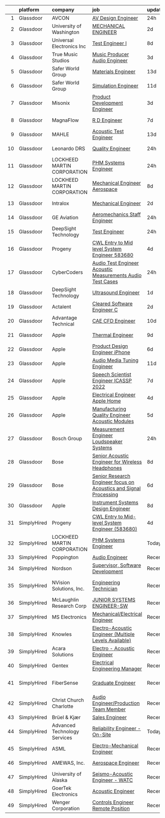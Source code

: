 

|    | platform    | company                      | job                                                                                                                                                                                                                                                                                                                                                                                                                                                                                                                                                                                                                                                                                                                                                                                                                                                                                                                                                                                                                                                                                                                                                                                                                                                                                                                                                                                                                | update_time   | location                 |
|---:|:------------|:-----------------------------|:-------------------------------------------------------------------------------------------------------------------------------------------------------------------------------------------------------------------------------------------------------------------------------------------------------------------------------------------------------------------------------------------------------------------------------------------------------------------------------------------------------------------------------------------------------------------------------------------------------------------------------------------------------------------------------------------------------------------------------------------------------------------------------------------------------------------------------------------------------------------------------------------------------------------------------------------------------------------------------------------------------------------------------------------------------------------------------------------------------------------------------------------------------------------------------------------------------------------------------------------------------------------------------------------------------------------------------------------------------------------------------------------------------------------|:--------------|:-------------------------|
|  1 | Glassdoor   | AVCON                        | [AV Design Engineer](https://www.glassdoor.com/partner/jobListing.htm?pos=126&ao=1136043&s=58&guid=00000181dc991a7eab94290cc6e0ecdf&src=GD_JOB_AD&t=SR&vt=w&ea=1&cs=1_56915880&cb=1657263430655&jobListingId=1007989878867&jrtk=3-0-1g7e9i6l421vd001-1g7e9i6lii6j9800-7bf72b47381199d4-)                                                                                                                                                                                                                                                                                                                                                                                                                                                                                                                                                                                                                                                                                                                                                                                                                                                                                                                                                                                                                                                                                                                           | 24h           | Remote                   |
|  2 | Glassdoor   | University of Washington     | [MECHANICAL ENGINEER](https://www.glassdoor.com/partner/jobListing.htm?pos=124&ao=1136043&s=58&guid=00000181dc991a7eab94290cc6e0ecdf&src=GD_JOB_AD&t=SR&vt=w&cs=1_07c5129d&cb=1657263430655&jobListingId=1007985898093&jrtk=3-0-1g7e9i6l421vd001-1g7e9i6lii6j9800-a614f354b9d89c6c-)                                                                                                                                                                                                                                                                                                                                                                                                                                                                                                                                                                                                                                                                                                                                                                                                                                                                                                                                                                                                                                                                                                                               | 2d            | Seattle, WA              |
|  3 | Glassdoor   | Universal Electronics Inc    | [Test Engineer I](https://www.glassdoor.com/partner/jobListing.htm?pos=120&ao=1136043&s=58&guid=00000181dc991a7eab94290cc6e0ecdf&src=GD_JOB_AD&t=SR&vt=w&ea=1&cs=1_99300b01&cb=1657263430654&jobListingId=1007972223043&jrtk=3-0-1g7e9i6l421vd001-1g7e9i6lii6j9800-6346bb5409d0a030-)                                                                                                                                                                                                                                                                                                                                                                                                                                                                                                                                                                                                                                                                                                                                                                                                                                                                                                                                                                                                                                                                                                                              | 8d            | Santa Ana, CA            |
|  4 | Glassdoor   | True Music Studios           | [Music Producer Audio Engineer](https://www.glassdoor.com/partner/jobListing.htm?pos=104&ao=1110586&s=58&guid=00000181dc991a7eab94290cc6e0ecdf&src=GD_JOB_AD&t=SR&vt=w&ea=1&cs=1_f8a602a8&cb=1657263430653&jobListingId=1007982844153&cpc=82B3195DA92CAF92&jrtk=3-0-1g7e9i6l421vd001-1g7e9i6lii6j9800-e9ad603f9e1e1b90--6NYlbfkN0Cclaa377q9GeGOs9YARfq_eCDzB33vFgKlz5yYjo8czEdQQh3p8lYfEptMOoQyBJ7vsIfvVrQSJWNSSVEZI10H-7dZwhNuTLvz-qEP_0j4K4QBnJ4CqLCnpYSlWHbBS4qIZQgqN5MCnUg--oZJjHYXCubqSoCaROBEaetwyPCIiDI7YfS0l3UIgBx9lj3JYF2gGLKs7G2d8PsUsqM0m06s0eazfu4h-mH-qR6Na717cB3A7MYrYsKq35ptgIxeEV4Ba4s01oo-PL9AEUoKyD3BiTVZFIwEvzEnPUUW5IuRXB4fBZGbEsR3lNtxD5b_8dWslupJu2hIe93a87RQi3AM_d78ySf3RSR_RT1QAN5dW-z5FrQBKIUaICRhzGZ8AJ4hQDnaXYXwX6e34grsvhhtGQJfYlkGWISm_ykp8VCQnZFakscPmN_GHHo3l0mTfqdUCkdO4eeueMX9DXWuXkH7KnzWxxnvCnxnd1ugdo6adDqoUJiAFcHKK78YbfC4P0rvUmGNWNkfqA%3D%3D)                                                                                                                                                                                                                                                                                                                                                                                                                                                                                                                               | 3d            | Smithfield, RI           |
|  5 | Glassdoor   | Safer World Group            | [Materials Engineer](https://www.glassdoor.com/partner/jobListing.htm?pos=102&ao=1110586&s=58&guid=00000181dc991a7eab94290cc6e0ecdf&src=GD_JOB_AD&t=SR&vt=w&ea=1&cs=1_03c0c9da&cb=1657263430652&jobListingId=1007961802950&cpc=D3E44275D43A938E&jrtk=3-0-1g7e9i6l421vd001-1g7e9i6lii6j9800-6212383a47e53a73--6NYlbfkN0DvYPAl5zQckMjk68bMvNfDPIAiKfADaYvAaxNfpCBdTYpuIx1McXjkqe6tCDHWi3kxk6lOEKWz_PQqGeZpBTc4G87zF8m0YWPFqzv_woDnHgrLqAjZ_8qlZkP0-TJGj49JO3MNTrMew6OOHuLF7ndPS6Gq8xaD2OZ-Ph3Kko75uoyuDg9WUKophPKXqT_a_ZZvMDJUM1dKGO1DksSHVOiILRCKi52cpfsjl_jSyAb64Z2pDfYizoyrrvmOlbW3cFoSkIEcEvXkNUePcmhNroTDWl9zLFYjnIExdoCZn_mWBoyBhmJWisRfa5zlrPmKcpgSpvWMbucR4r9iPcXqkAZboUAyiaXENVxtnDI5Q_Q3YaBJW8zkd5QLFPTmjt3bFnGb3yqwa9t7uPnYudGryrRr6kp_qJEB7x3DY_C7xDtP5cTN4bvef2x6c6b8IDEp7pgTeOuEFIqRy6mIOHyCXM1TKvy__LEHBwJQa2TW4dhBBxWxwa27ilIk-iKGuHsSljc%3D)                                                                                                                                                                                                                                                                                                                                                                                                                                                                                                                                                        | 13d           | Mahwah, NJ               |
|  6 | Glassdoor   | Safer World Group            | [Simulation Engineer](https://www.glassdoor.com/partner/jobListing.htm?pos=103&ao=1110586&s=58&guid=00000181dc991a7eab94290cc6e0ecdf&src=GD_JOB_AD&t=SR&vt=w&ea=1&cs=1_fd2f7224&cb=1657263430652&jobListingId=1007964945990&cpc=07D58528F3898F33&jrtk=3-0-1g7e9i6l421vd001-1g7e9i6lii6j9800-96d226286c2f12c7--6NYlbfkN0DvYPAl5zQckMjk68bMvNfDPIAiKfADaYvAaxNfpCBdTYpuIx1McXjkqe6tCDHWi3ljEtOII_knDjEusKJI7K3G0sC_lSDv-ZEOXI1Iv2DsD1CYQVfOUYJt-ETIZTyU9mKS-ff0IcxA4pNjwZKL7zX3GTjAeYjTs8KHYuoV3tvcOoiTFalxrcqwDf2K9u7BKw2h8czAKGeaBfx2gM4HgLc-LRzbN9hBT7zHtQ9V4irX_GAQC7BVxfrLxkmVB0XsW3hU57kQZRuSudeyxtm06TfZqPUJIIh-u62CpXX-KoRYJsYQQJCbxOE8nqRDTW6b_QHoMFczJxtv1cIh2zBVK7TdaBfuyQLz8ntSDzq_C8yw_hk06zCSUIPfYFuborI3-ventGPAshlWKhhDjS9mGQaCDbbzApEJGKP-XMQefYWWnNmOCuiHCSmTVPVV_ETbIG1JCMW0ZBcqkT2CzdVwyqlwJFaFdDlvU0BYnSEW8_Tm4CN4xZuSeVib7VipHmkr8iiSthYdGNDoYQ%3D%3D)                                                                                                                                                                                                                                                                                                                                                                                                                                                                                                                                         | 11d           | Mahwah, NJ               |
|  7 | Glassdoor   | Misonix                      | [Product Development Engineer](https://www.glassdoor.com/partner/jobListing.htm?pos=122&ao=1136043&s=58&guid=00000181dc991a7eab94290cc6e0ecdf&src=GD_JOB_AD&t=SR&vt=w&ea=1&cs=1_49ee8467&cb=1657263430655&jobListingId=1007982418985&jrtk=3-0-1g7e9i6l421vd001-1g7e9i6lii6j9800-1a3fc73c781bb497-)                                                                                                                                                                                                                                                                                                                                                                                                                                                                                                                                                                                                                                                                                                                                                                                                                                                                                                                                                                                                                                                                                                                 | 3d            | Farmingdale, NY          |
|  8 | Glassdoor   | MagnaFlow                    | [R D Engineer](https://www.glassdoor.com/partner/jobListing.htm?pos=101&ao=1110586&s=58&guid=00000181dc991a7eab94290cc6e0ecdf&src=GD_JOB_AD&t=SR&vt=w&cs=1_896a05ee&cb=1657263430652&jobListingId=1007975497174&cpc=7095061949A44974&jrtk=3-0-1g7e9i6l421vd001-1g7e9i6lii6j9800-de300a51145811f4--6NYlbfkN0C38BWpw3EBzI29jt_AbLJgXCBMBrbC6QbXpjXhG4qlugkjjCBYCZJb2J-DLr_tjlrJYi7z2ecRbfFPeor0jyUh5wVywVcPXUrZTMcXWiMRMNx4Hn-FgfgKJMJ9Fdj6rOQohYO9Btxs-gBvV0zBUMWhTExYqB3Gi4k9SxN2uT3bfHRzxMfDwU_iDILLkUdG9yR3_3kPjzZCqKbSEPfDh3D28-VCQlq5s1EVvZsuoc0zLtwDEQ8WtJxEcSltijasWHhTblKy8ttR4V2NXg7Fj9XRyQdx4N6RjjAdDfSsk-xKRXi5ysEmmp-1fO0SpG0iLWo6hpNVlYsJ_L5mubtoQYXcoEHPoXsKVNJ-QsySg-bWXcqy-HaoLzVNgORO03T8ubzdtG8v0fLH5Kbq3LiEO7LLEKgP5pDOar4RmoR82XuDYLeAQpX0I8Z9uWzMsbmMKTdm9LqamSj2O0NN4nqAjqaWebeSIirN__GMY5o348dIqJei8IdBBBClW-QJLeB1XEKuxhhXZ9QzlciyJIEPKbp5rSHUjmRydlWw2f4xkHFo-tyRBg2_7X6JksgkcJbmgWo4T3iqKswL-jgabEHLeqK80EMrA74pUgJFTByHLv7fHfYijeZ8viWyvc2CC8P2-akAbX4LNPJEWDreYHjwAa3g_oVXimrAdFfUQ7-1jbs-GsfVSrHWY43XccWLQh1VoTHEq-nfpkorcVd5FhNGGVb6YOlrGmxphiPUj346cEwoSJ5iBbUdxaZ_)                                                                                                                                                                                                                                                                                                                 | 7d            | Oceanside, CA            |
|  9 | Glassdoor   | MAHLE                        | [Acoustic Test Engineer](https://www.glassdoor.com/partner/jobListing.htm?pos=115&ao=1136043&s=58&guid=00000181dc991a7eab94290cc6e0ecdf&src=GD_JOB_AD&t=SR&vt=w&cs=1_46868530&cb=1657263430654&jobListingId=1007961615217&jrtk=3-0-1g7e9i6l421vd001-1g7e9i6lii6j9800-ae8e3c67f2cc13d0-)                                                                                                                                                                                                                                                                                                                                                                                                                                                                                                                                                                                                                                                                                                                                                                                                                                                                                                                                                                                                                                                                                                                            | 13d           | Troy, MI                 |
| 10 | Glassdoor   | Leonardo DRS                 | [Quality Engineer](https://www.glassdoor.com/partner/jobListing.htm?pos=116&ao=1136043&s=58&guid=00000181dc991a7eab94290cc6e0ecdf&src=GD_JOB_AD&t=SR&vt=w&cs=1_927e867c&cb=1657263430654&jobListingId=1007990803558&jrtk=3-0-1g7e9i6l421vd001-1g7e9i6lii6j9800-d8dccb10ab9e2bb9-)                                                                                                                                                                                                                                                                                                                                                                                                                                                                                                                                                                                                                                                                                                                                                                                                                                                                                                                                                                                                                                                                                                                                  | 24h           | Lemont Furnace, PA       |
| 11 | Glassdoor   | LOCKHEED MARTIN CORPORATION  | [PHM Systems Engineer](https://www.glassdoor.com/partner/jobListing.htm?pos=117&ao=1136043&s=58&guid=00000181dc991a7eab94290cc6e0ecdf&src=GD_JOB_AD&t=SR&vt=w&cs=1_19efe00f&cb=1657263430654&jobListingId=1007991509533&jrtk=3-0-1g7e9i6l421vd001-1g7e9i6lii6j9800-6fed7f0ac0173338-)                                                                                                                                                                                                                                                                                                                                                                                                                                                                                                                                                                                                                                                                                                                                                                                                                                                                                                                                                                                                                                                                                                                              | 24h           | Rochester, NY            |
| 12 | Glassdoor   | LOCKHEED MARTIN CORPORATION  | [Mechanical Engineer  Aerospace](https://www.glassdoor.com/partner/jobListing.htm?pos=129&ao=1136043&s=58&guid=00000181dc991a7eab94290cc6e0ecdf&src=GD_JOB_AD&t=SR&vt=w&cs=1_b752b316&cb=1657263430655&jobListingId=1007971992820&jrtk=3-0-1g7e9i6l421vd001-1g7e9i6lii6j9800-e295c7bb14ce71de-)                                                                                                                                                                                                                                                                                                                                                                                                                                                                                                                                                                                                                                                                                                                                                                                                                                                                                                                                                                                                                                                                                                                    | 8d            | Palo Alto, CA            |
| 13 | Glassdoor   | Intralox                     | [Mechanical Engineer](https://www.glassdoor.com/partner/jobListing.htm?pos=130&ao=1136043&s=58&guid=00000181dc991a7eab94290cc6e0ecdf&src=GD_JOB_AD&t=SR&vt=w&cs=1_145a8eb4&cb=1657263430660&jobListingId=1007986198179&jrtk=3-0-1g7e9i6l421vd001-1g7e9i6lii6j9800-c4e6bf0f244a5297-)                                                                                                                                                                                                                                                                                                                                                                                                                                                                                                                                                                                                                                                                                                                                                                                                                                                                                                                                                                                                                                                                                                                               | 2d            | New Orleans, LA          |
| 14 | Glassdoor   | GE Aviation                  | [Aeromechanics Staff Engineer](https://www.glassdoor.com/partner/jobListing.htm?pos=121&ao=1136043&s=58&guid=00000181dc991a7eab94290cc6e0ecdf&src=GD_JOB_AD&t=SR&vt=w&cs=1_39877ad0&cb=1657263430654&jobListingId=1007990793192&jrtk=3-0-1g7e9i6l421vd001-1g7e9i6lii6j9800-a040b7e425fa6c66-)                                                                                                                                                                                                                                                                                                                                                                                                                                                                                                                                                                                                                                                                                                                                                                                                                                                                                                                                                                                                                                                                                                                      | 24h           | Lynn, MA                 |
| 15 | Glassdoor   | DeepSight Technology         | [Test Engineer](https://www.glassdoor.com/partner/jobListing.htm?pos=125&ao=1136043&s=58&guid=00000181dc991a7eab94290cc6e0ecdf&src=GD_JOB_AD&t=SR&vt=w&ea=1&cs=1_ec0ae6b0&cb=1657263430655&jobListingId=1007989570545&jrtk=3-0-1g7e9i6l421vd001-1g7e9i6lii6j9800-eae73bdbca788944-)                                                                                                                                                                                                                                                                                                                                                                                                                                                                                                                                                                                                                                                                                                                                                                                                                                                                                                                                                                                                                                                                                                                                | 24h           | Los Altos, CA            |
| 16 | Glassdoor   | Progeny                      | [CWL Entry to Mid level System Engineer  583680 ](https://www.glassdoor.com/partner/jobListing.htm?pos=119&ao=1136043&s=58&guid=00000181dc991a7eab94290cc6e0ecdf&src=GD_JOB_AD&t=SR&vt=w&cs=1_9f2a3a86&cb=1657263430654&jobListingId=1007980910405&jrtk=3-0-1g7e9i6l421vd001-1g7e9i6lii6j9800-1d702f5a74bb2e80-)                                                                                                                                                                                                                                                                                                                                                                                                                                                                                                                                                                                                                                                                                                                                                                                                                                                                                                                                                                                                                                                                                                   | 4d            | Manassas, VA             |
| 17 | Glassdoor   | CyberCoders                  | [Audio Test Engineer  Acoustic Measurements Audio Test Cases](https://www.glassdoor.com/partner/jobListing.htm?pos=109&ao=1110586&s=58&guid=00000181dc991a7eab94290cc6e0ecdf&src=GD_JOB_AD&t=SR&vt=w&ea=1&cs=1_7284940d&cb=1657263430653&jobListingId=1007991590065&cpc=FA84DF7EA1EC2398&jrtk=3-0-1g7e9i6l421vd001-1g7e9i6lii6j9800-13ddd1a680561318--6NYlbfkN0CpFJQzrgRR8WqXWK1qKKEqALWJw739KlKqr2H-MSI4eoBlI4EFrmor2FYZMP3muM2swuQY7BkQciIXVm1kdg0IFR68x36Yy8QCSXzX4iiIg0hF8eh83kwKcW7X08irfJShHBh00sS-wNrZ1dQDCsYXYFcTB5OvPB_2kd6B72ks3KuoJHxXHJEZyWEX6ZrlZDOWnnl2cuCU46BfZN8zJIyVRLSF1J1Mz6bj-z1l9OFHoVhbIRPNjPBby7RGrUvMMKpqoevpVyHtap0h1_YwebbybbmhlP3uG5PA5jxXMINFXd4bbVlzo8kuk3xy4XuoSNGG7F7zom5X2txa0359rRpd4lbAVeFKVuMPrIDZEX_ViiZOEE2eOCAVtEDVUJwTLl9RY-lP5IfRFmMPqSkpFOnADVD0Teoe9gVPzDSlA1yg-2OUzy3fgpbqCgoXo4ADCaIuODwuc6LhZBQ6EbZ0PIqaBzR_xjf_5q-72NL-t5RZctUkd3N7dV22FlBFe7I5rSUxXWKZb7C3X_1QaFxu3hSl7AJPbSAp46fiQ7HXdE13UJrSrDfy_ChYF4sXsMCZQ9DciFvqpKq2NqqRvekZyUJN0GWqsPe58Sn2_mpcSCxRwB4TkMC4GAtJHYhFZeVgCktD1ViVZR6ipq-I4ZqxzGqSasXbvskQY3-txPUaIWjYjoU-AU-i9_9_6nY19nhgDr2gtGJmtzJirFRPVI6MJs-2cSoDKij6SX258F5bbnlKFOS7gfkff1uaWNHzQM1MVi53R3OKUwRtPM2KEmQ4AywlDB9P8SCNllvX5juyK5Tpfvb_exE0QQ-_p_tRqqdsOMEaI7o7JDhOrzAoBSNwNJyxa6AlAkXl1CSJH0vn6m6b9pNMSsU88rkJ9J3PRFE4-d-QuoLHYE-k8PIYdNOXad2Jsnm1YeS8Qqe6iiYowsfXgTA_GQVFtvceUqNbTZhisad4ttgGwPB2srRAKDV-V_08pGdT5H9tERCJgX6TAVbpaw%3D%3D) | 24h           | Seattle, WA              |
| 18 | Glassdoor   | DeepSight Technology         | [Ultrasound Engineer](https://www.glassdoor.com/partner/jobListing.htm?pos=123&ao=1136043&s=58&guid=00000181dc991a7eab94290cc6e0ecdf&src=GD_JOB_AD&t=SR&vt=w&ea=1&cs=1_9f42ef07&cb=1657263430655&jobListingId=1007986811590&jrtk=3-0-1g7e9i6l421vd001-1g7e9i6lii6j9800-f62d7cb3f4f758cf-)                                                                                                                                                                                                                                                                                                                                                                                                                                                                                                                                                                                                                                                                                                                                                                                                                                                                                                                                                                                                                                                                                                                          | 1d            | San Diego, CA            |
| 19 | Glassdoor   | Actalent                     | [Cleared Software Engineer  C   ](https://www.glassdoor.com/partner/jobListing.htm?pos=113&ao=1110586&s=58&guid=00000181dc991a7eab94290cc6e0ecdf&src=GD_JOB_AD&t=SR&vt=w&ea=1&cs=1_c088ea30&cb=1657263430654&jobListingId=1007986078873&cpc=8795CF9063CD573D&jrtk=3-0-1g7e9i6l421vd001-1g7e9i6lii6j9800-239a644a165b955d--6NYlbfkN0ChYVx_I3yfZ_JDY3EFoivtqvi_stwnZ_kRt8Dowt_l_d1ydueao4NE-oUleRJ4yhjAT84hrvd75uOg-kl8XZmmLEAEl-xxI4xAIn5u-BB_S1Jq5nFRJ-DXsog_3wNIx93zBFLTHdhkCFEb9cn3WMEyJswSO7BsvwsFmSKvVb4SaBIK2NuCHPd__6EvUowR8vSYWoQnavyQXC_h7r_ORvhHCvUFuXbUs6dBjDBZqSew3pnYgqgmokfcLNXRWRrFTGYm1adtkKJEouY9NGVpmYM0cOca03ZQQSg1BwTwLn-ViRwVRIyAMeVw201QJmsqiD-vUvwm5AT_0R-esqv-MCPzrBieb2w6qKHDL-4DPJ2h7t8NazW_bSLf2rZ1WhmMFSMGheP4unTiEgBsKoA-MbDUqhKGRxLYL4lTxcghgj_Mx4rOE6MY2b-Yu6wU6i1za3QFBLT-NMZSZtfWOIl7G_iXErKdLyWDD548B6bKUw7vZjzsfMdNaOdn4Iye-gbUDuGGsA8a9tr7n8mVBgyaSxcaiEEF8zZk5MOr2a1KdpXxZbJJxH1c9v2cRGzWcGtnIAQZSkNgQCS3PgTiw9k1RHo7O7i9rCNyXUawpfubVk68sFS60ghT-kEe8-_23Gu8BJKphI6fh7Hhi9YMoqfLdtRRrASvQWrywN3oX5wtJQZgr7emD1bFxroF6RwZsm6CIqozEqIbqZ00FiZtIFt5SJVho8uNwiIB6vMKNB0lZWF_mi9PEzeuRuzk02qNKhMeprsNGdrI9hk7V8agYNMjBilq8oSIPpss8_iDidSPzWzutR173UBueBBdUzo4jmXLgY4cS0gSnDRK2pp69oRx3vC1oczX3MW2VTzzjdetnrZyqePq6nP8eSJqRXjF5MICPnAH8u81eEsWq2FCNy6ThFdk4nq7nQEYQQeyM0zT64s1D4b3DHzj2rVprdYjAxYY_pDI54DOmffJsc1SUIpsp7EVij9IROudYlM%3D)                                           | 2d            | Manassas, VA             |
| 20 | Glassdoor   | Advantage Technical          | [CAE CFD Engineer](https://www.glassdoor.com/partner/jobListing.htm?pos=111&ao=1110586&s=58&guid=00000181dc991a7eab94290cc6e0ecdf&src=GD_JOB_AD&t=SR&vt=w&cs=1_855be4bf&cb=1657263430653&jobListingId=1007966295586&cpc=2F9DD8B511C89582&jrtk=3-0-1g7e9i6l421vd001-1g7e9i6lii6j9800-8aa7339997f9a319--6NYlbfkN0CQRQ3eiV4YWjrRS1ho7HVQ9JO8v6Fb3eU0yDOJbdOiEguntuRlpE4-_N6DYLNj-GrSFynCo3eA9i0mjJ7JgcYrzwKb3tWClpO8NUaj-_6eyVm9eeIlMklvfwYqNfGbZKkXC2syrSPqU2vdP6Xwk61EIlVdlBxWvZGqMctAJktjJiG1_iMhYoAB4gHnpVZ5NRv5AJ8bLpmNA_8qs4cXoBEg_KvTQ-2qiIMSguuI2F8kaVm4e1BV6-I-U5ZIW1G3VbN71v0YFUnD-j9Syy0XTLtEyMz_4rCdZnEINZ_Wjq5fT4EgnpLWLiCU41d5XLD208MONFzbMehwsSfd1yHQs6uQNeIOq4JeX446jJqFy2huIjcHVl9o--cPcS2M6CSr9R5tah-In_DXnOmpyWQoSaeLQTiErlMXD8B9IZg5l3uiGrnApTPuo4TGKvYFxU4xez3leRyARfknX4jvew5MPBuQbe6cIm67fsfoY6fjhCdsxlNlZWw-LtiADITF8AU673V9ti8JzZVZLoJyMXzwcwwConouK6Vi3kQw1MJFQoNHk5lU2ewDIZYu)                                                                                                                                                                                                                                                                                                                                                                                                                                                                                                             | 10d           | Raymond, OH              |
| 21 | Glassdoor   | Apple                        | [Thermal Engineer](https://www.glassdoor.com/partner/jobListing.htm?pos=105&ao=1110586&s=58&guid=00000181dc991a7eab94290cc6e0ecdf&src=GD_JOB_AD&t=SR&vt=w&cs=1_93894b7b&cb=1657263430652&jobListingId=1007968088694&cpc=8795CF9063CD573D&jrtk=3-0-1g7e9i6l421vd001-1g7e9i6lii6j9800-46e2b98f41f4b0bd--6NYlbfkN0BvKrLyj5gPmtZO9T8euul8TCxuuKNOtzRJOomxnwSEodTz2Bc-sPZlO_uSwsktAegeQ04OHVZhRgFPPvobbJNf3hR1Q7Lo-2Goa0ODMgchbcA5d6FtbliMyGzeeOcs7Ko8keNSpFlgOfTwllU_8Kn4bZnqpQhm0nsZuTutRrXfeo1hwNn1vvS5gkZ7dpGlSL3NOcx9HiYgSv_l1rQvZTuS6GjrpkFZG26S-tlr1epxWywOoZctEO3jH7449nA0b8_1ak1Q-kv0-PYfj8bZiE6t1LxHnlY8UcXLbB6IWtSHGhEtOwSJYJEbjiINYsZSbsylJnM4HXbYXsEWcnjUgpWFRjyBu479Zq9x5qNvzx-1gXnjU86qqIBXdN4zzmCUWtzL52p708-IBNhXcz9oDUVvcCY2-DP0-c8Mzarvcwn4CI9nnGoTRmFoYYfPwPWS5hbuFkagPBLPpQJEell4hgOr0Ju70A-omgi7CTw4A3I21-zy9dCB_ljLWm0_deUxGRnD2JjyJ1cnWUvFkMOT3j1o0v34WfrJoVdUCaU5r03WlC-SlLHXrrvMTbzuzZQ12g4OhMnm3xJI949g4G1tCrDpLONuFPCBLVzT3fhZ_WWN6t8vctWqUGwSSKpDRBa_mBd3YHLGKVZgHBfoPqKeRXmCcl44FSH0eLJPuRY2irQ6ySiHiddxJOKTFMjNktdsfZL8Yy1kAbgsiixKwirgh9DTJOMZShvvP6on6EGP_P1e-XfpkGC89J8TatKGpMDq4-ixiZN84atzT16RRYYUy7YTvB_kS5X00urQcSS0S2gq7tYbnfGFWzJUizXP-ZIkf-bTYst7xiG1nSZBiX8Y736hTFIyoURyhKpMAwVI_UmmLLXllO0buKbIZJ-5hQREW2tqiAqAN1ANl0KKUR3fkmj5E1WuMbWtvG6aFSmsoB2LFD3F34TPUjft)                                                                                                             | 9d            | Cupertino, CA            |
| 22 | Glassdoor   | Apple                        | [Product Design Engineer   iPhone](https://www.glassdoor.com/partner/jobListing.htm?pos=107&ao=1110586&s=58&guid=00000181dc991a7eab94290cc6e0ecdf&src=GD_JOB_AD&t=SR&vt=w&cs=1_b75fa220&cb=1657263430653&jobListingId=1007978060459&cpc=2CAED5C921A5F994&jrtk=3-0-1g7e9i6l421vd001-1g7e9i6lii6j9800-853873fc1efc3bb0--6NYlbfkN0BvKrLyj5gPmtZO9T8euul8TCxuuKNOtzRJOomxnwSEodTz2Bc-sPZlO_uSwsktAeiOy1XfQbMZA9JXEAlTtjg3j567jKWuHNf7XOnugBpf-kzZwTwOjF2HmLK1L4lv4mzURm1EHONfS3TleWQ04pKRJ8MI7NdUpEG-zeuKs21Plh77cpigFJ_YeG2gFB67dfyp2H8LrQ_pkrteR2QBT3PaUNBqdWn7QOTNa0EX2iOU7JSTLEkWcAlJhrUuO_Vlya3sGX1ieRuUJO8tJ_0MFTulo5pcWB9pSm9MdgCwgYmMwTm4ZSv8kKxo_Qw3HHNo0vDJzBBm0oSwUXKLd3cVBVfFj4UnVmcoo-0_jD28gOahRsq3NRTJmTYSCWyDAfEg4kjtQBD0pqrPCoXi5Kv8if1k_0aj8wePUTK4fEQFdjxwhggr1NLnugVmHRwmD5ryY5p8ooNyMXRx4yLxCtzAe1Ceq5DZLqfx7WKpl6qiFNDtJ41d4FoqEP3SAZqf3fw9Zly0MDzB251icnF5nsCAjW5VUSSltoXMKWy3OBsN3BCckQJyoKz7Yn06rRwvk0sq6VPO5GrNoV_PhGtA7M8M-0Fp0QvfnInAvozVn2iMm0iBf3CfdBr4wLWxHsfaUwKR0CMyNw00dXJ9vz5eXEP86NntxLJ5AT0ULCyp4K5r_1NdWPHkYP9rT-FN5LA4FJLe9nX9UC8YS3T23yEX2a1Q8I50KgoR9wOGIjjDtYAH6PwnCfhH5flkIVS7VjDGUvHv-mDVJ8n4qGY0F0gSHGu-Dg2fFwGrib6czyRnkmr0by9YOcPDW9M29AezbaPeDnlDnaPYpR9PjlVdkPitcD7LobiYV4W-2Mzm-eP_9IXh-i2VsNIYZpRtJIvhode_0_acBPxPV-NymI7o3Mt6Nlj9J3f7qTjSGjfeU1amwy2f-Snb6rsf710ir393ZPbU2y08rf7Zqou8g2rUmQ%3D%3D)                                                                 | 6d            | Cupertino, CA            |
| 23 | Glassdoor   | Apple                        | [Audio Media Tuning Engineer](https://www.glassdoor.com/partner/jobListing.htm?pos=108&ao=1110586&s=58&guid=00000181dc991a7eab94290cc6e0ecdf&src=GD_JOB_AD&t=SR&vt=w&cs=1_575187ad&cb=1657263430653&jobListingId=1007965233007&cpc=8795CF9063CD573D&jrtk=3-0-1g7e9i6l421vd001-1g7e9i6lii6j9800-c4ec79feb71a4a17--6NYlbfkN0BvKrLyj5gPmtZO9T8euul8TCxuuKNOtzRJOomxnwSEodTz2Bc-sPZlO_uSwsktAeiFX3lZLOWiwDHYHXM4w4N3x4ofAAmFz5hcXryWzJDEkC6eLYTJuNhdo86gN0BPXXf6brFb8NbKw8OvGNkDGWysU2NpqnPPUzdO_0E1R5CZA1Zlot_QL4c6-X900JMByxCYoszOFKp3b0IMkl_gA5uGk_V-slgncg3VS3QVvFuse1j1dHaIDF9fh6OFKPdPDqpX-eC5sA4kRdppncN1knn6cLD4tnA_vYDm6_B8sa6WnG02rJD5frbCDvWxgJc_ujgUoY3bB7Yb6w_S-cLfrJFWNyZIiP_oV7ld3kt8scvv-JzavUub3SwjbJc1ZvbzIhr0ZEGfOtcR-E2azAE2zuHa_vJzRijhB3P3Bibw3mwMOiwFEeYnPHLtc3ylTDHspmnfcw6iglWltkDuHUwASPWsYl02YOtoHIQPSbmP8RA6l9HpnxI7QPksVtaG0NWLI9ANCHDRtMxmAVzAnK73ZHQF0M11jUTTxv4tLMHgnHKKiHQ8GKLiW-udw3skjwQ3721ahFAjWYYw1c6ilfGzAPO-aHg_sr7fytOw3JnhchRYUQrhlOBjmyXBTIO3Sp7wgWcxuyt9X8Af99Vx3ZHSwKXEf1T8MhGRQhWq9Wm2UjyaoCwB9d-qB-eTBEviP3xyxNf1v900ALTlYDX8eHKzPflK6ydopuLWGNH1Fd3j4Xri7_J3o7rAjDL99dMF8amAO8IWznLE6TOy7temqcNq_qi-LPZFToM2QxCqIHGpwFST4xfKel0V5lRtaU6ZefRkfYQy4l6pZkVxFcAxy6O2HUaVF6RGYAG44y0W7p41sbpcdX18B-zG5b3W69CwLZu80WGO3y-DKxq8ipbSjdUbw1XJr_AhSZkrUpKHL5xRNAQLefcY8rfc1EAX3UnVweBaGvl0K2Uay2zy-AU2nGnsyWZv26y2Bnzqic0%3D)                                                    | 11d           | Cupertino, CA            |
| 24 | Glassdoor   | Apple                        | [Speech Scientist   Engineer  ICASSP 2022 ](https://www.glassdoor.com/partner/jobListing.htm?pos=106&ao=1110586&s=58&guid=00000181dc991a7eab94290cc6e0ecdf&src=GD_JOB_AD&t=SR&vt=w&cs=1_befbb8d9&cb=1657263430653&jobListingId=1007972446544&cpc=F41FEAB56D215062&jrtk=3-0-1g7e9i6l421vd001-1g7e9i6lii6j9800-8d2820b72c8f1834--6NYlbfkN0BvKrLyj5gPmtZO9T8euul8TCxuuKNOtzRJOomxnwSEodTz2Bc-sPZlt2Zgji_QUXEWVZWMiZmYmLP0GX0w3P5OSPEyIABfYw4BgPx_p-oKWeGiDX4KgHQa6P152eFmmZqgPaWIaGNRcbCBbusIy9soiFgiDubJ74ZXew10VassK-l89qg4iF6bfoPtTJnesoTrBtQfZZB_Slzx1xLLRakzBD7U8ySPO_qxJrTinn7DHoHXJJoLpFdiYl9dfDCNHZUWvbaMtyC_vxfqpFQDijIY-RfyNf6lywy7CXXRjwKJ8JBBOKN6M9q8bKMHzixG9OHSqBFhbem6xhGUWdWMHikqfNE3_FtBf_cm5Zr2imrEh3rX6Ni2rfIvoVvqCZPpK2TMvOmRuFnj1e91ooqEqR7yHWVAvXPaQLzpBQ6cHT-bgboto0qIuGbpqhZvaSxzAvG50tkjq2bQe0ycoxyk8lLyCLEcRAIu1SDrj7WdHzvCC1oSCXcyvjBWzXox65MCb1hLXl0iuHfF2fGAfNlRmYz1CCyOmwd_yg_M-ruSUg36K_zRxsrLv3vsF0lNs7rK-0xPqlN6yYw6EPsQBv-EijBNeP1A7SkzWUvfVMf7Iziezlt3RM3fXDWub-op0atG9iOluLFs0NTS98jsTt72H5FZIPBiOM2flfRG5FcF8JC0Owlm53So5u9It5bcvBUhIAksvHan6Nt1XlPblvhInyZ9YMC9Iif0I2NJYK22T3iEqNTtpAmALmltUq0mN442MVh7_FV95rMtwcA8VpkYowgTkCW-FT3O-D604LM1pQF3esde7oNbu8bCicul07FePh8fImNyu76FRAYn_VlxfzwKl7q1wkEx2NvX42Jr10jwpuIPq3f7_jR0USG7mHXJwawM7kYSmlRwWuG_Al3Z1Ekijipvav3kEbDbnmysXHp2SebnnxOKsa_DnR5mwTYS02B0VJmjo-zR-keRnGPfsJyl4jJO_XRdRn4%3D)                                      | 7d            | Cupertino, CA            |
| 25 | Glassdoor   | Apple                        | [Electrical Engineer   Apple Home](https://www.glassdoor.com/partner/jobListing.htm?pos=112&ao=1110586&s=58&guid=00000181dc991a7eab94290cc6e0ecdf&src=GD_JOB_AD&t=SR&vt=w&cs=1_73442842&cb=1657263430653&jobListingId=1007981078000&cpc=8795CF9063CD573D&jrtk=3-0-1g7e9i6l421vd001-1g7e9i6lii6j9800-c983dd4df2062dce--6NYlbfkN0BvKrLyj5gPmtZO9T8euul8TCxuuKNOtzRJOomxnwSEodTz2Bc-sPZlO_uSwsktAegLTqzmULGuvf7kcBYSLPXwcQxD76Kq0bu99-JYCtnFadv2GHv25W6-WG56cLWJt_HTEh9QtBFSBdtrkBqfUs7NrX2w0d-HQQwQuLYyM4ku4JsNynY0iSdiGtxqxvLcJO0rbTBuZT0VpGv7TuGTB8RPa60EGfS70nNl0ETjPEbMFOfh7OmubcXO-vJBrgVaQfSIiwECjfq_9fJvy579TSZvg9qfHHG3vUiWWcRB3H9jNfxFQvKyF_PhnyjhPQSO30GWYaf71Uf4-TvYFkttPXooZGglphqbmRA4XoEPzymNYunZsTlUP3Fi5f4ziEpXWt_WTWE47HDVuXhz0al-CO349nXLvV-u-Ko-KRGCMhyNvaUSFYcPXHIv_0eWC91Dt5EXZSIAbdCVwNRJCIVV7OwFaSypf_F63zc_HvAUh0kyBQ2gZdZ_SnACxxYkNBvGgcqGiin9KCCr9w_7DlUBKK6n7J-xVSIg8_-UKjrF01xXPlnhWKlpyGWDOElN9BYpFqhtDVP8bVgM20uWzPnYv8HQ1opLWEmgjCcibu80wVMyLVkztaPvT9huaFDKZFH8Q-Br-nJPJuOqWzWU-l42EV7CTf8tbGwpUTjNl3mRMzhBp9MJHHt37MbCsblG5oNE6syBHjDrAUvkLFGfq29pws_rE-9v7Q3zdGL-zfbrGCAkhO-aF-V0Ll0mTcMqCoarMAsJ395w-b7rGgCz0f-5ITArQyf8uApnUHRoi7Zu9nqBpRza7oRYuFyuTkfEuBgX4IVaGbTmNaKZrVMweymDlW53yWRIsZ6jVXDkixaB-IdFJRawda8izLSlhpP846aSmK3h1Nfg7eDaApW5cul1ePxqFPYNa9Eql5gXlX8RWerzShtOowOTIkZyy_yKsHi7DaXqU0_RR3Kwq_3eoejLa_yTiW7JDiZqNXAPZybwui1iVQ%3D%3D)                                 | 4d            | Cupertino, CA            |
| 26 | Glassdoor   | Apple                        | [Manufacturing Quality Engineer   Acoustic Modules](https://www.glassdoor.com/partner/jobListing.htm?pos=114&ao=1136043&s=58&guid=00000181dc991a7eab94290cc6e0ecdf&src=GD_JOB_AD&t=SR&vt=w&cs=1_ce72f3cc&cb=1657263430654&jobListingId=1007979226033&jrtk=3-0-1g7e9i6l421vd001-1g7e9i6lii6j9800-a588fa20546bf466-)                                                                                                                                                                                                                                                                                                                                                                                                                                                                                                                                                                                                                                                                                                                                                                                                                                                                                                                                                                                                                                                                                                 | 5d            | Cupertino, CA            |
| 27 | Glassdoor   | Bosch Group                  | [Measurement Engineer  Loudspeaker Systems](https://www.glassdoor.com/partner/jobListing.htm?pos=128&ao=1136043&s=58&guid=00000181dc991a7eab94290cc6e0ecdf&src=GD_JOB_AD&t=SR&vt=w&cs=1_27cf6c00&cb=1657263430660&jobListingId=1007991680504&jrtk=3-0-1g7e9i6l421vd001-1g7e9i6lii6j9800-889df4a754237844-)                                                                                                                                                                                                                                                                                                                                                                                                                                                                                                                                                                                                                                                                                                                                                                                                                                                                                                                                                                                                                                                                                                         | 24h           | Burnsville, MN           |
| 28 | Glassdoor   | Bose                         | [Senior Acoustic Engineer for Wireless Headphones](https://www.glassdoor.com/partner/jobListing.htm?pos=127&ao=1136043&s=58&guid=00000181dc991a7eab94290cc6e0ecdf&src=GD_JOB_AD&t=SR&vt=w&cs=1_b4660f89&cb=1657263430655&jobListingId=1007970592124&jrtk=3-0-1g7e9i6l421vd001-1g7e9i6lii6j9800-2d8a6f00509a39cc-)                                                                                                                                                                                                                                                                                                                                                                                                                                                                                                                                                                                                                                                                                                                                                                                                                                                                                                                                                                                                                                                                                                  | 8d            | Framingham, MA           |
| 29 | Glassdoor   | Bose                         | [Senior Research Engineer  focus on Acoustics and Signal Processing](https://www.glassdoor.com/partner/jobListing.htm?pos=118&ao=1136043&s=58&guid=00000181dc991a7eab94290cc6e0ecdf&src=GD_JOB_AD&t=SR&vt=w&cs=1_c82316a0&cb=1657263430654&jobListingId=1007978108030&jrtk=3-0-1g7e9i6l421vd001-1g7e9i6lii6j9800-22c582998e8171cf-)                                                                                                                                                                                                                                                                                                                                                                                                                                                                                                                                                                                                                                                                                                                                                                                                                                                                                                                                                                                                                                                                                | 6d            | Framingham, MA           |
| 30 | Glassdoor   | Apple                        | [Instrument Systems Design Engineer](https://www.glassdoor.com/partner/jobListing.htm?pos=110&ao=1110586&s=58&guid=00000181dc991a7eab94290cc6e0ecdf&src=GD_JOB_AD&t=SR&vt=w&cs=1_e3e27888&cb=1657263430653&jobListingId=1007970094235&cpc=FAE5E775D180B2FB&jrtk=3-0-1g7e9i6l421vd001-1g7e9i6lii6j9800-b9e46a702dfa0a85--6NYlbfkN0BvKrLyj5gPmtZO9T8euul8TCxuuKNOtzRJOomxnwSEodTz2Bc-sPZlSXfvz6ygy0vastvkEhm5ETJwOTdc77DzdgeWJ2LUuVSz1lhwk1eNw8f5c9r55nohAsarAOmKGwsrdH6512flrFjP41s9H4Zh2xWE4fKMO3I7_maFxcgwGrawLbNfsN4SI1InlCgiqbeHSfNfBE4xzXA-CI1MiClFVWpqCjl3l8K31O-T2etR8L2BoPelQb61IipRJA4Ajup_yOrXhxNLgDqVSAXGWPPyFaBn8oJ6jPj2nnA586JFU-f6ReSwJTCUiTSI5UXZquiDahbXzsYLhfvmpIoVyIh-V_i7sLVfWfHpQT1q0CXqePgVEMzvIp88Xpcgl1tCSqXVzurktaFTNkUZhhvwD_l5rCNmZ7jGlrUY7bdNocXQH9qn3tSbifrijvultAzpNgDvlaYXat4xQcIfn6GVnJrPDkAM04CGE0q3v4sIoobnDuzjY18sWDCgOBierbyzybf7sBg4-YnchZavY3d8TsVu8ZxdoRKvtdJQ1V_0F3nodJpIZFvJqLYStY9lV-TVnTMd781L_g3MMHxldug20mV4_3A43VKvj5h30aN9WWNVfDZd6dhoX2d9QkJvcnZIv-s91OpUPRkv07hB50y8KRBe1KgszFgunyjv_zaCEZK0T31qWD-6Suj_ugHL6JmVHUwflLAIpPmRqpTBCytxWOZ22_sgE4rD7eEI90kF8zqNeuMqDYlLv79kYKIKspD7Cx0LxBlpou4BbBL5cSjeCgh63pa27988Cj_hIVbeYhCQjhTkEfF53QfIXo90cfwwdBdJCUZLeUCfOjkBRGK3HeK4OUgd_RxabvigFRJ89wesoR5myyQw6jG2a1xSbNSyF47cfEQYnVugjzGKSG3WY4n8JS1jWEunVq3oBFItQCiCT_yrL-FJILKT8yCoQqlQxmxdMFAqw8s9mmWIPXBmacezyfOMXseMMFc%3D)                                             | 8d            | Austin, TX               |
| 31 | SimplyHired | Progeny                      | [CWL Entry to Mid-level System Engineer (583680)](https://www.simplyhired.com/job/KAJyRB48DEFPDAmAKv-YMLAHluvXz1IvZnvQWO_qa4BRBvWIvJYwEg?q=acoustic+engineer)                                                                                                                                                                                                                                                                                                                                                                                                                                                                                                                                                                                                                                                                                                                                                                                                                                                                                                                                                                                                                                                                                                                                                                                                                                                      | 4d            | Manassas, VA             |
| 32 | SimplyHired | LOCKHEED MARTIN CORPORATION  | [PHM Systems Engineer](https://www.simplyhired.com/job/LYjxuX8lH97OlD1M3QEom2ljArpO9a8688cL9D4GJE6Qp7pslaHjvw?q=acoustic+engineer)                                                                                                                                                                                                                                                                                                                                                                                                                                                                                                                                                                                                                                                                                                                                                                                                                                                                                                                                                                                                                                                                                                                                                                                                                                                                                 | Today         | Rochester, NY            |
| 33 | SimplyHired | Poppington                   | [Audio Engineer](https://www.simplyhired.com/job/urBt4Pn76W8KKe0UX_EPLLFxp6zkRRzKV1tI-y7on61QsQyvVQXMSA?q=acoustic+engineer)                                                                                                                                                                                                                                                                                                                                                                                                                                                                                                                                                                                                                                                                                                                                                                                                                                                                                                                                                                                                                                                                                                                                                                                                                                                                                       | Recently      | Cody, WY                 |
| 34 | SimplyHired | Nordson                      | [Supervisor, Software Development](https://www.simplyhired.com/job/iQzzo1syGvp_LK8EJJqfW1QgjC_kO-c6mh7ke3kUDToUb4_3_pNFMw?q=acoustic+engineer)                                                                                                                                                                                                                                                                                                                                                                                                                                                                                                                                                                                                                                                                                                                                                                                                                                                                                                                                                                                                                                                                                                                                                                                                                                                                     | Recently      | Carlsbad, CA             |
| 35 | SimplyHired | NVision Solutions, Inc.      | [Engineering Technician](https://www.simplyhired.com/job/rNF2lqiwUSePJNaR6wcGotaN_9-tKsfBcIGCtnbrKfjDvCooMf9dgA?q=acoustic+engineer)                                                                                                                                                                                                                                                                                                                                                                                                                                                                                                                                                                                                                                                                                                                                                                                                                                                                                                                                                                                                                                                                                                                                                                                                                                                                               | Recently      | Stennis Space Center, MS |
| 36 | SimplyHired | McLaughlin Research Corp     | [JUNIOR SYSTEMS ENGINEER-SW](https://www.simplyhired.com/job/wSQUi-lcPLRyA-8UTKi2swzEtQxSwu2EUi2DGeNmiml3wgOJlS695w?q=acoustic+engineer)                                                                                                                                                                                                                                                                                                                                                                                                                                                                                                                                                                                                                                                                                                                                                                                                                                                                                                                                                                                                                                                                                                                                                                                                                                                                           | Recently      | Keyport, WA              |
| 37 | SimplyHired | MS Electronics               | [Mechanical/Electrical Engineer](https://www.simplyhired.com/job/EB3lTvDDO05FCaFoHcARBi2RXIxXWQbz2Yakmmoeit4_XekRyupcDw?q=acoustic+engineer)                                                                                                                                                                                                                                                                                                                                                                                                                                                                                                                                                                                                                                                                                                                                                                                                                                                                                                                                                                                                                                                                                                                                                                                                                                                                       | Recently      | Lenexa, KS               |
| 38 | SimplyHired | Knowles                      | [Electro-Acoustic Engineer (Multiple Levels Available)](https://www.simplyhired.com/job/ke2PSvcU7MPCSsVbDMT231HGhQBH2RM7CZ0Iuq3fFUDbP-vw3MR87w?q=acoustic+engineer)                                                                                                                                                                                                                                                                                                                                                                                                                                                                                                                                                                                                                                                                                                                                                                                                                                                                                                                                                                                                                                                                                                                                                                                                                                                | Recently      | Itasca, IL               |
| 39 | SimplyHired | Acara Solutions              | [Electro - Acoustic Engineer](https://www.simplyhired.com/job/ZhZJn4R3o0qNabOj7WiJBGNrU9Nvglt2KfGoYm9Ndvp9lW5ZkbeRYQ?q=acoustic+engineer)                                                                                                                                                                                                                                                                                                                                                                                                                                                                                                                                                                                                                                                                                                                                                                                                                                                                                                                                                                                                                                                                                                                                                                                                                                                                          | Recently      | Itasca, IL               |
| 40 | SimplyHired | Gentex                       | [Electrical Engineering Manager](https://www.simplyhired.com/job/YCcpmYnuunWP1mQvidV5cx7sfTBs59nQgH0JXZJ2lt49GBPJT5SMQA?q=acoustic+engineer)                                                                                                                                                                                                                                                                                                                                                                                                                                                                                                                                                                                                                                                                                                                                                                                                                                                                                                                                                                                                                                                                                                                                                                                                                                                                       | Recently      | Manchester, NH           |
| 41 | SimplyHired | FiberSense                   | [Graduate Engineer](https://www.simplyhired.com/job/-2Xn3I0zeJsly8Jx3MqXjUBsfKswzUcQkIwaZjJ0y1wyM4X7iWtnCg?q=acoustic+engineer)                                                                                                                                                                                                                                                                                                                                                                                                                                                                                                                                                                                                                                                                                                                                                                                                                                                                                                                                                                                                                                                                                                                                                                                                                                                                                    | Recently      | San Francisco, CA        |
| 42 | SimplyHired | Christ Church Charlotte      | [Audio Engineer/Production Team Member](https://www.simplyhired.com/job/iGa82B9O0-jCTSzcsabn4flk6aW7s9O3p7TPfbt6VjN2TuF2rWS3_Q?q=acoustic+engineer)                                                                                                                                                                                                                                                                                                                                                                                                                                                                                                                                                                                                                                                                                                                                                                                                                                                                                                                                                                                                                                                                                                                                                                                                                                                                | Recently      | Charlotte, NC            |
| 43 | SimplyHired | Brüel & Kjær                 | [Sales Engineer](https://www.simplyhired.com/job/FcTwXWtIIVaFJXmqktGFL0cPE9XZSY9fCrCnr5oU0WKyUcoV0PmZwQ?q=acoustic+engineer)                                                                                                                                                                                                                                                                                                                                                                                                                                                                                                                                                                                                                                                                                                                                                                                                                                                                                                                                                                                                                                                                                                                                                                                                                                                                                       | Recently      | Canton, MI               |
| 44 | SimplyHired | Advanced Technology Services | [Reliability Engineer - On-Site](https://www.simplyhired.com/job/w8SdcxFXt-hBzsazXygvwFSw1vsRXWptRF0FjNYhZBTZiTFvvIXAnQ?q=acoustic+engineer)                                                                                                                                                                                                                                                                                                                                                                                                                                                                                                                                                                                                                                                                                                                                                                                                                                                                                                                                                                                                                                                                                                                                                                                                                                                                       | Today         | Jacksonville, FL         |
| 45 | SimplyHired | ASML                         | [Electro-Mechanical Engineer](https://www.simplyhired.com/job/MgEBWA-qNSFOosU_aBvVEy1Z0yminlEFv6Qr5qX_2_SzAHCweKWGTA?q=acoustic+engineer)                                                                                                                                                                                                                                                                                                                                                                                                                                                                                                                                                                                                                                                                                                                                                                                                                                                                                                                                                                                                                                                                                                                                                                                                                                                                          | Recently      | San Jose, CA             |
| 46 | SimplyHired | AMEWAS, Inc.                 | [Aerospace Engineer](https://www.simplyhired.com/job/Bi9LxNMiirWB-h_LWmfYPgb7cO5Eo3DPWjmS-TV6H25FkAFq1AUDCw?q=acoustic+engineer)                                                                                                                                                                                                                                                                                                                                                                                                                                                                                                                                                                                                                                                                                                                                                                                                                                                                                                                                                                                                                                                                                                                                                                                                                                                                                   | Recently      | California, MD           |
| 47 | SimplyHired | University of Alaska         | [Seismo-Acoustic Engineer - WATC](https://www.simplyhired.com/job/dkL64gI9DF9AdHFB2O91d1AYTtL9231NsADSrdiLg54FNIAqB6Z_ww?q=acoustic+engineer)                                                                                                                                                                                                                                                                                                                                                                                                                                                                                                                                                                                                                                                                                                                                                                                                                                                                                                                                                                                                                                                                                                                                                                                                                                                                      | Recently      | Fairbanks, AK            |
| 48 | SimplyHired | GoerTek Electronics          | [Acoustic Engineer](https://www.simplyhired.com/job/6PCRn1TvdVHUtgaBVR0h94emv2uxOzR_4uSK_IuRvsCPjwVVty_QTg?q=acoustic+engineer)                                                                                                                                                                                                                                                                                                                                                                                                                                                                                                                                                                                                                                                                                                                                                                                                                                                                                                                                                                                                                                                                                                                                                                                                                                                                                    | Recently      | Santa Clara, CA          |
| 49 | SimplyHired | Wenger Corporation           | [Controls Engineer Remote Position](https://www.simplyhired.com/job/C9QduFyj__4ubVAsXOLOKIjCEnSCFKXUDPJu7RceDZdk_O2BbzTTCA?q=acoustic+engineer)                                                                                                                                                                                                                                                                                                                                                                                                                                                                                                                                                                                                                                                                                                                                                                                                                                                                                                                                                                                                                                                                                                                                                                                                                                                                    | Recently      | Syracuse, NY             |